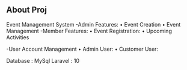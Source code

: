  

## About Proj
Event Management System 
-Admin Features:
    • Event Creation
    • Event Management
-Member Features:
    • Event Registration:
    • Upcoming Activities

-User Account Management
    • Admin User:
    • Customer User:


Database : MySql
Laravel : 10